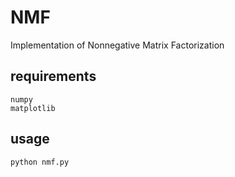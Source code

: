 # NMF
Implementation of Nonnegative Matrix Factorization

## requirements 

```
numpy
matplotlib 
```

## usage 

```bash
python nmf.py
```